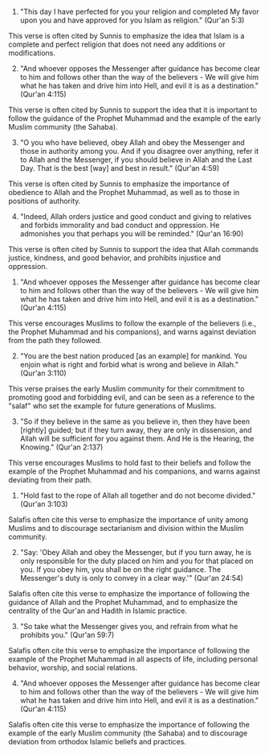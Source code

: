 1. "This day I have perfected for you your religion and completed My favor upon you and have approved for you Islam as religion." (Qur'an 5:3)

This verse is often cited by Sunnis to emphasize the idea that Islam is a complete and perfect religion that does not need any additions or modifications.

2. "And whoever opposes the Messenger after guidance has become clear to him and follows other than the way of the believers - We will give him what he has taken and drive him into Hell, and evil it is as a destination." (Qur'an 4:115)

This verse is often cited by Sunnis to support the idea that it is important to follow the guidance of the Prophet Muhammad and the example of the early Muslim community (the Sahaba).

3. "O you who have believed, obey Allah and obey the Messenger and those in authority among you. And if you disagree over anything, refer it to Allah and the Messenger, if you should believe in Allah and the Last Day. That is the best [way] and best in result." (Qur'an 4:59)

This verse is often cited by Sunnis to emphasize the importance of obedience to Allah and the Prophet Muhammad, as well as to those in positions of authority.

4. "Indeed, Allah orders justice and good conduct and giving to relatives and forbids immorality and bad conduct and oppression. He admonishes you that perhaps you will be reminded." (Qur'an 16:90)

This verse is often cited by Sunnis to support the idea that Allah commands justice, kindness, and good behavior, and prohibits injustice and oppression.


1. "And whoever opposes the Messenger after guidance has become clear to him and follows other than the way of the believers - We will give him what he has taken and drive him into Hell, and evil it is as a destination." (Qur'an 4:115)

This verse encourages Muslims to follow the example of the believers (i.e., the Prophet Muhammad and his companions), and warns against deviation from the path they followed.

2. "You are the best nation produced [as an example] for mankind. You enjoin what is right and forbid what is wrong and believe in Allah." (Qur'an 3:110)

This verse praises the early Muslim community for their commitment to promoting good and forbidding evil, and can be seen as a reference to the "salaf" who set the example for future generations of Muslims.

3. "So if they believe in the same as you believe in, then they have been [rightly] guided; but if they turn away, they are only in dissension, and Allah will be sufficient for you against them. And He is the Hearing, the Knowing." (Qur'an 2:137)

This verse encourages Muslims to hold fast to their beliefs and follow the example of the Prophet Muhammad and his companions, and warns against deviating from their path.

1. "Hold fast to the rope of Allah all together and do not become divided." (Qur'an 3:103)

Salafis often cite this verse to emphasize the importance of unity among Muslims and to discourage sectarianism and division within the Muslim community.

2. "Say: 'Obey Allah and obey the Messenger, but if you turn away, he is only responsible for the duty placed on him and you for that placed on you. If you obey him, you shall be on the right guidance. The Messenger's duty is only to convey in a clear way.'" (Qur'an 24:54)

Salafis often cite this verse to emphasize the importance of following the guidance of Allah and the Prophet Muhammad, and to emphasize the centrality of the Qur'an and Hadith in Islamic practice.

3. "So take what the Messenger gives you, and refrain from what he prohibits you." (Qur'an 59:7)

Salafis often cite this verse to emphasize the importance of following the example of the Prophet Muhammad in all aspects of life, including personal behavior, worship, and social relations.

4. "And whoever opposes the Messenger after guidance has become clear to him and follows other than the way of the believers - We will give him what he has taken and drive him into Hell, and evil it is as a destination." (Qur'an 4:115)

Salafis often cite this verse to emphasize the importance of following the example of the early Muslim community (the Sahaba) and to discourage deviation from orthodox Islamic beliefs and practices.